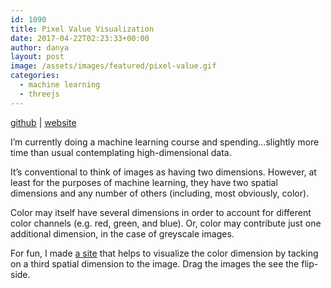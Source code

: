 ```yaml
---
id: 1090
title: Pixel Value Visualization
date: 2017-04-22T02:23:33+00:00
author: danya
layout: post
image: /assets/images/featured/pixel-value.gif
categories:
  - machine learning
  - threejs
---
```


<a href="https://github.com/danyalette/pixel-value-visualizer" target="_blank">github</a> | <a href="http://pixel-value.danya.ca" target="_blank">website</a>

I&#8217;m currently doing a machine learning course and spending&#8230;slightly more time than usual contemplating high-dimensional data.

<!--more-->

It&#8217;s conventional to think of images as having two dimensions. However, at least for the purposes of machine learning, they have two spatial dimensions and any number of others (including, most obviously, color).

Color may itself have several dimensions in order to account for different color channels (e.g. red, green, and blue). Or, color may contribute just one additional dimension, in the case of greyscale images.

For fun, I made <a href="http://pixel-value.danya.ca" target="_blank">a site</a> that helps to visualize the color dimension by tacking on a third spatial dimension to the image. Drag the images the see the flip-side.
